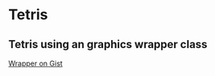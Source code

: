 # Tetris
Tetris using an graphics wrapper class 
-----
[Wrapper on Gist](https://gist.github.com/JheffersonMarques/a0ac4e8c366a59172998ba85aa15e68e)
